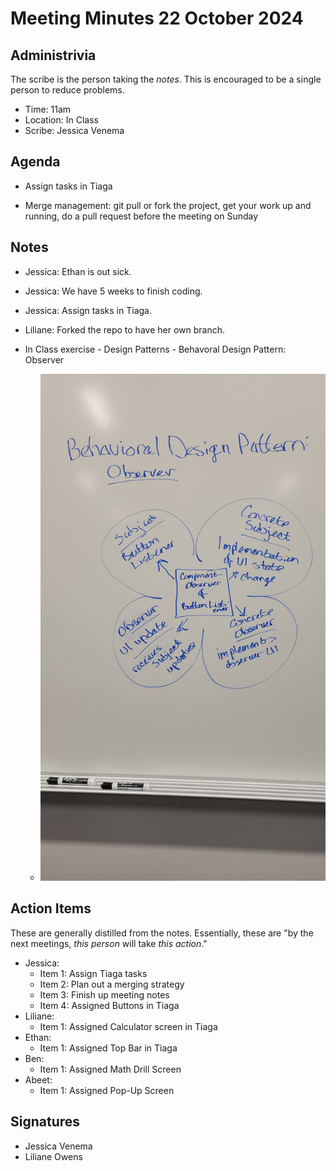 # Meeting Minutes 22 October 2024

## Administrivia

The scribe is the person taking the _notes_. This is encouraged to be a single person to reduce problems.
* Time: 11am
* Location: In Class
* Scribe: Jessica Venema

## Agenda

* Assign tasks in Tiaga

* Merge management: git pull or fork the project, get your work up and running, do a pull request before the meeting on Sunday

## Notes

* Jessica: Ethan is out sick.
* Jessica: We have 5 weeks to finish coding.
* Jessica: Assign tasks in Tiaga.

* Liliane: Forked the repo to have her own branch.

* In Class exercise - Design Patterns - Behavoral Design Pattern: Observer
  - ![Observer](./DesignPatterns.jpg/)

## Action Items

These are generally distilled from the notes. Essentially, these are "by the next meetings, _this person_ will take _this action_."
* Jessica: 
  * Item 1: Assign Tiaga tasks
  * Item 2: Plan out a merging strategy
  * Item 3: Finish up meeting notes
  * Item 4: Assigned Buttons in Tiaga
* Liliane: 
  * Item 1: Assigned Calculator screen in Tiaga
* Ethan: 
  * Item 1: Assigned Top Bar in Tiaga
* Ben: 
  * Item 1: Assigned Math Drill Screen
* Abeet: 
  * Item 1: Assigned Pop-Up Screen

## Signatures

* Jessica Venema
* Liliane Owens
